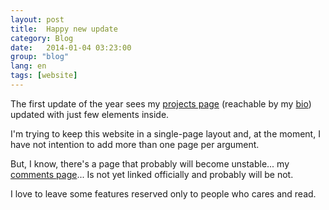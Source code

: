 ```yaml
---
layout: post
title:  Happy new update
category: Blog
date:   2014-01-04 03:23:00
group: "blog"
lang: en
tags: [website]
---
```


The first update of the year sees my [projects page][internal-projects] (reachable by my [bio][internal-bio]) updated with just few elements inside.

I'm trying to keep this website in a single-page layout and, at the moment, I have not intention to add more than one page per argument.

But, I know, there's a page that probably will become unstable... my [comments page][internal-comments]... Is not yet linked officially and probably will be not.

I love to leave some features reserved only to people who cares and read.

[internal-projects]: /developer/projects.html
[internal-bio]: /developer
[internal-comments]: /comments.html